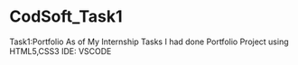 # CodSoft_Task1
Task1:Portfolio
As of My Internship Tasks I had done Portfolio Project using HTML5,CSS3
IDE: VSCODE
